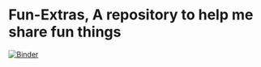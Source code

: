 # Fun-Extras, A repository to help me share fun things 
[![Binder](https://mybinder.org/badge_logo.svg)](https://mybinder.org/v2/gh/chrisdupre/Fun-Extras/HEAD)
